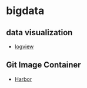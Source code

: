 # bigdata

## data visualization

   - [logview](http://www.logview.info/forum/index.php?pages/eng/)
   
## Git Image Container

   - [Harbor](https://goharbor.io/)